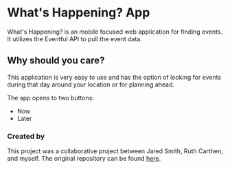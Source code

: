 # What's Happening? App
What's Happening? is an mobile focused web application for finding events. It utilizes the Eventful API to pull the event data. 

## Why should you care? 
This application is very easy to use and has the option of looking for events during that day around your location or for planning ahead.

The app opens to two buttons:
* Now
* Later

### Created by
This project was a collaborative project between Jared Smith, Ruth Carthen, and myself. The original repository can be found [here](https://github.com/maniacmaniac19/Whats-Happening).